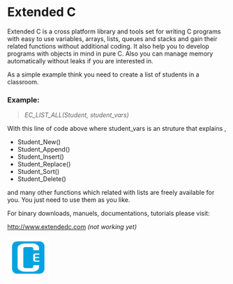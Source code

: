 # Extended C  

Extended C is a cross platform library and tools set for writing C programs with easy to use variables, arrays, lists, queues and stacks and gain their related functions without additional coding. It also help you to develop programs with objects in mind in pure C. Also you can manage memory automatically without leaks if you are interested in.

As a simple example think you need to create a list of students in a classroom.

### Example:  

>*EC_LIST_ALL(Student, student_vars)*  

With this line of code above where student_vars is an struture that explains ,  

- Student_New()  
- Student_Append()  
- Student_Insert()  
- Student_Replace()  
- Student_Sort()  
- Student_Delete()  

and many other functions which related with lists are freely available for you. You just need to use them as you like.  

For binary downloads, manuels, documentations, tutorials please visit:  

<http://www.extendedc.com> *(not working yet)*  

![Logo, Extended C logo ](share/icons/ec96.png)






